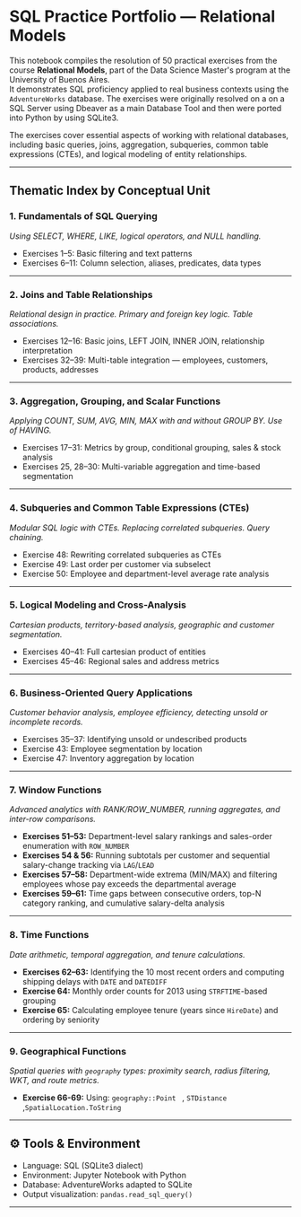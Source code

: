 #  SQL Practice Portfolio — Relational Models

This notebook compiles the resolution of 50 practical exercises from the course **Relational Models**, part of the Data Science Master's program at the University of Buenos Aires.  
It demonstrates SQL proficiency applied to real business contexts using the `AdventureWorks` database. The exercises were originally resolved on a on a SQL Server using Dbeaver as a main Database Tool and then were ported into Python by using SQLite3.

The exercises cover essential aspects of working with relational databases, including basic queries, joins, aggregation, subqueries, common table expressions (CTEs), and logical modeling of entity relationships.

---

##  Thematic Index by Conceptual Unit

###  1. Fundamentals of SQL Querying
*Using SELECT, WHERE, LIKE, logical operators, and NULL handling.*

- Exercises 1–5: Basic filtering and text patterns  
- Exercises 6–11: Column selection, aliases, predicates, data types

---

###  2. Joins and Table Relationships  
*Relational design in practice. Primary and foreign key logic. Table associations.*

- Exercises 12–16: Basic joins, LEFT JOIN, INNER JOIN, relationship interpretation  
- Exercises 32–39: Multi-table integration — employees, customers, products, addresses

---

###  3. Aggregation, Grouping, and Scalar Functions  
*Applying COUNT, SUM, AVG, MIN, MAX with and without GROUP BY. Use of HAVING.*

- Exercises 17–31: Metrics by group, conditional grouping, sales & stock analysis  
- Exercises 25, 28–30: Multi-variable aggregation and time-based segmentation

---

###  4. Subqueries and Common Table Expressions (CTEs)  
*Modular SQL logic with CTEs. Replacing correlated subqueries. Query chaining.*

- Exercise 48: Rewriting correlated subqueries as CTEs  
- Exercise 49: Last order per customer via subselect  
- Exercise 50: Employee and department-level average rate analysis

---

### 5. Logical Modeling and Cross-Analysis  
*Cartesian products, territory-based analysis, geographic and customer segmentation.*

- Exercises 40–41: Full cartesian product of entities  
- Exercises 45–46: Regional sales and address metrics

---

###  6. Business-Oriented Query Applications  
*Customer behavior analysis, employee efficiency, detecting unsold or incomplete records.*

- Exercises 35–37: Identifying unsold or undescribed products  
- Exercise 43: Employee segmentation by location  
- Exercise 47: Inventory aggregation by location

---

### 7. Window Functions  
*Advanced analytics with RANK/ROW_NUMBER, running aggregates, and inter-row comparisons.*

- **Exercises 51–53:** Department-level salary rankings and sales-order enumeration with `ROW_NUMBER`  
- **Exercises 54 & 56:** Running subtotals per customer and sequential salary-change tracking via `LAG`/`LEAD`  
- **Exercises 57–58:** Department-wide extrema (MIN/MAX) and filtering employees whose pay exceeds the departmental average  
- **Exercises 59–61:** Time gaps between consecutive orders, top-N category ranking, and cumulative salary-delta analysis  

---

### 8. Time Functions  
*Date arithmetic, temporal aggregation, and tenure calculations.*

- **Exercises 62–63:** Identifying the 10 most recent orders and computing shipping delays with `DATE` and `DATEDIFF`  
- **Exercise 64:** Monthly order counts for 2013 using `STRFTIME`-based grouping  
- **Exercise 65:** Calculating employee tenure (years since `HireDate`) and ordering by seniority  

---

### 9. Geographical Functions  
*Spatial queries with `geography` types: proximity search, radius filtering, WKT, and route metrics.*
- **Exercise 66-69:**  Using: `geography::Point `   , `STDistance `  ,`SpatialLocation.ToString`  
---

## ⚙️ Tools & Environment

-  Language: SQL (SQLite3 dialect)  
-  Environment: Jupyter Notebook with Python  
-  Database: AdventureWorks adapted to SQLite  
-  Output visualization: `pandas.read_sql_query()`

---

